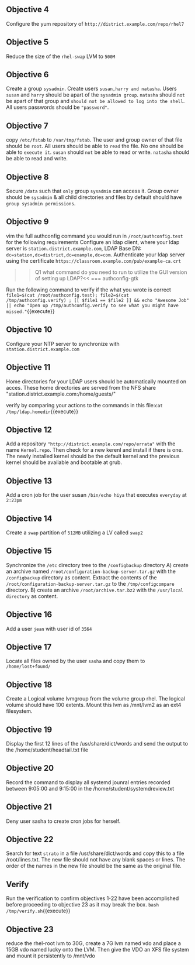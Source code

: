 
## Objective 4

Configure the yum repository of `http://district.example.com/repo/rhel7`
 
## Objective 5

Reduce the size of the `rhel-swap` LVM to `500M`

## Objective 6

Create a group `sysadmin`. Create users `susan,harry and natasha`. Users `susan` and `harry` should be apart of the `sysadmin group`. `natasha` should `not` be apart of that group and `should not be allowed to log into the shell`. All users passwords should be `"password"`.

## Objective 7

copy `/etc/fstab` to `/var/tmp/fstab`. The user and group owner of that file should be `root`. All users should be able to `read` the file. No one should be able to `execute it`. `susan` should `not` be able to read or write. `natasha` should be able to read and write. 

## Objective 8

Secure `/data` such that `only` group `sysadmin` can access it. Group owner should be `sysadmin` & all child directories and files by default should have `group sysadmin permissions`. 

## Objective 9

vim the full authconfig command you would run in `/root/authconfig.test` for the following requirements
Configure an ldap client, where your ldap server is `station.district.example.com`, LDAP Base DN: `dc=station,dc=district,dc=example,dc=com`. Authenticate your ldap server using the certificate `https://classroom.example.com/pub/example-ca.crt`

>>Q1 what command do you need to run to utilize the GUI version of setting up LDAP?<<
=== authconfig-gtk

Run the following command to verify if the what you wrote is correct `file1=$(cat /root/authconfig.test); file2=$(cat /tmp/authconfig.verify) ; [[ $file1 == $file2 ]] && echo "Awesome Job" || echo "Open up /tmp/authconfig.verify to see what you might have missed."`{{execute}}

## Objective 10

Configure your NTP server to synchronize with `station.district.example.com`

## Objective 11

Home directories for your LDAP users should be automatically mounted on acces. These home directories are served from the NFS share "station.district.example.com:/home/guests/"

verify by comparing your actions to the commands in this file:`cat /tmp/ldap.homedir`{{execute}}

## Objective 12

Add a repository `"http://district.example.com/repo/errata"` with the name `Kernel.repo`. Then check for a new kerenl and install if there is one. The newly installed kernel should be the default kernel and the previous kernel should be available and bootable at grub. 

## Objective 13

Add a cron job for the user susan `/bin/echo hiya` that executes `everyday` at `2:23pm`

## Objective 14 

Create a `swap` partition of `512MB` utilizing a LV called `swap2`

## Objective 15

Synchronize the `/etc` directory tree to the `/configbackup` directory  A) create an archive named `/root/configuration-backup-server.tar.gz` with the `/configbackup` directory as content. Extract the contents of the  `/root/configuration-backup-server.tar.gz` to the `/tmp/configcompare` directory.  B) create an archive `/root/archive.tar.bz2` with the `/usr/local directory` as content. 

## Objective 16

Add a user `jean` with user id of `3564`

## Objective 17

Locate all files owned by the user `sasha` and copy them to `/home/lost+found/`

## Objective 18

Create a Logical volume lvmgroup from the volume group rhel. The logical volume should have 100 extents. Mount this lvm as /mnt/lvm2 as an ext4 filesystem. 

## Objective 19

Display the first 12 lines of the /usr/share/dict/words and send the output to the /home/student/headtail.txt file

## Objective 20

Record the command to display all systemd jounral entries recorded between 9:05:00 and 9:15:00 in the /home/student/systemdreview.txt

## Objective 21

Deny user sasha to create cron jobs for herself.

## Objective 22

Search for text `strato` in a file /usr/share/dict/words and copy this to a file /root/lines.txt. The new file should not have any blank spaces or lines. The order of the names in the new file should be the same as the original file. 

## Verify

Run the verification to confirm objectives 1-22 have been accomplished before proceeding to objective 23 as it may break the box. `bash /tmp/verify.sh`{{execute}}

## Objective 23

reduce the rhel-root lvm to 30G, create a 7G lvm named vdo and place a 15GB vdo named lucky onto the LVM. Then give the VDO an XFS file system and mount it persistently to /mnt/vdo

